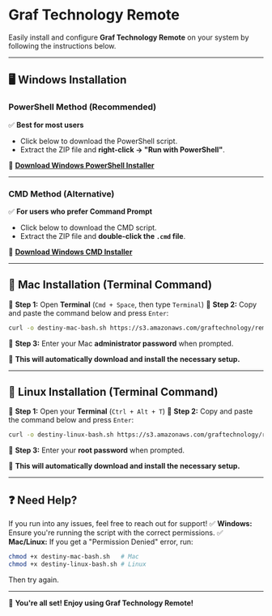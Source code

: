 # Graf Technology Remote

Easily install and configure **Graf Technology Remote** on your system by following the instructions below.

---

## 🖥️ Windows Installation

### **PowerShell Method (Recommended)**
✅ **Best for most users**
- Click below to download the PowerShell script.
- Extract the ZIP file and **right-click → "Run with PowerShell"**.

🔗 **[Download Windows PowerShell Installer](https://github.com/jacobgraf/rustdesk-scripts/raw/main/scripts/destiny/dist/destiny-windows-powershell.zip)**

---

### **CMD Method (Alternative)**
✅ **For users who prefer Command Prompt**
- Click below to download the CMD script.
- Extract the ZIP file and **double-click the `.cmd` file**.

🔗 **[Download Windows CMD Installer](https://github.com/jacobgraf/rustdesk-scripts/raw/main/scripts/destiny/dist/destiny-windows-cmd.zip)**

---

## 🍏 Mac Installation (Terminal Command)
🔹 **Step 1:** Open **Terminal** (`Cmd + Space`, then type `Terminal`)
🔹 **Step 2:** Copy and paste the command below and press `Enter`:

```sh
curl -o destiny-mac-bash.sh https://s3.amazonaws.com/graftechnology/remote/destiny-mac-bash.sh && chmod +x destiny-mac-bash.sh && sudo ./destiny-mac-bash.sh
```

🔹 **Step 3:** Enter your Mac **administrator password** when prompted.

🚀 **This will automatically download and install the necessary setup.**

---

## 🐧 Linux Installation (Terminal Command)
🔹 **Step 1:** Open your **Terminal** (`Ctrl + Alt + T`)
🔹 **Step 2:** Copy and paste the command below and press `Enter`:

```sh
curl -o destiny-linux-bash.sh https://s3.amazonaws.com/graftechnology/remote/destiny-linux-bash.sh && chmod +x destiny-linux-bash.sh && sudo ./destiny-linux-bash.sh
```

🔹 **Step 3:** Enter your **root password** when prompted.

🚀 **This will automatically download and install the necessary setup.**

---

## ❓ Need Help?
If you run into any issues, feel free to reach out for support!
✅ **Windows:** Ensure you're running the script with the correct permissions.
✅ **Mac/Linux:** If you get a "Permission Denied" error, run:
```sh
chmod +x destiny-mac-bash.sh   # Mac
chmod +x destiny-linux-bash.sh # Linux
```
Then try again.

---
🎉 **You're all set! Enjoy using Graf Technology Remote!**
